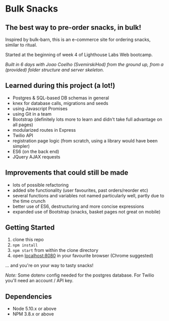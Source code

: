 # Bulk Snacks

## The best way to pre-order snacks, in bulk!
Inspired by bulk-barn, this is an e-commerce site for ordering snacks, similar to ritual. 

Started at the beginning of week 4 of Lighthouse Labs Web bootcamp.

_Built in 6 days with Joao Coelho (SvemirskiHod) from the ground up, from a (provided) folder structure and server skeleton._

## Learned during this project (a lot!)
- Postgres & SQL-based DB schemas in general
- knex for database calls, migrations and seeds
- using Javascript Promises
- using Git in a team
- Bootstrap (definitely lots more to learn and didn't take full advantage on all pages)
- modularized routes in Express
- Twilio API
- registration page logic (from scratch, using a library would have been simpler)
- ES6 (on the back end)
- JQuery AJAX requests

## Improvements that could still be made
- lots of possible refactoring
- added site functionality (user favourites, past orders/reorder etc)
- several functions and variables not named particularly well, partly due to the time crunch
- better use of ES6, destructuring and more concise expressions
- expanded use of Bootstrap (snacks, basket pages not great on mobile)

## Getting Started

1. clone this repo
2. `npm install`
3. `npm start` from within the clone directory
4. open [localhost:8080](http://localhost:8080/) in your favourite browser (Chrome suggested)

... and you're on your way to tasty snacks!

*Note:* Some dotenv config needed for the postgres database. For Twilio you'll need an account / API key.

## Dependencies
- Node 5.10.x or above
- NPM 3.8.x or above
